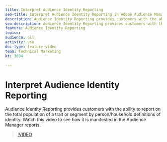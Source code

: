 ```yaml
---
title: Interpret Audience Identity Reporting
seo-title: Interpret Audience Identity Reporting in Adobe Audience Manager.
description: Audience Identity Reporting provides customers with the ability to report on the total population of a trait or segment by person/household definitions of identity. Watch this video to see how it is manifested in the Audience Manager reports.
seo-description: Audience Identity Reporting provides customers with the ability to report on the total population of a trait or segment by person/household definitions of identity. Watch this video to see how it is manifested in the Adobe Audience Manager reports.
feature: Audience Identity Reporting
topics: 
audience: all
activity: use
doc-type: feature video
team: Technical Marketing
kt: 3694

---
```


# Interpret Audience Identity Reporting

Audience Identity Reporting provides customers with the ability to report on the total population of a trait or segment by person/household definitions of identity. Watch this video to see how it is manifested in the Audience Manager reports.

>[!VIDEO](https://video.tv.adobe.com/v/28973/?quality=12)
